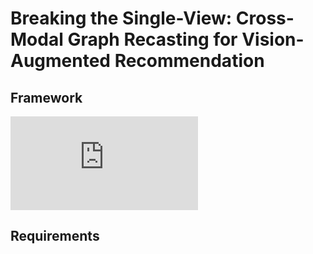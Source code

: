 # Breaking the Single-View: Cross-Modal Graph Recasting for Vision-Augmented Recommendation
## Framework
![pdf](https://github.com/user-attachments/files/22720308/GTRec.pdf)
## Requirements

